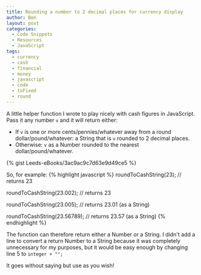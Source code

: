 ```yaml
---
title: Rounding a number to 2 decimal places for currency display
author: Ben
layout: post
categories:
  - Code Snippets
  - Resources
  - JavaScript
tags:
  - currency
  - cash
  - financial
  - money
  - javascript
  - code
  - toFixed
  - round
---
```


A little helper function I wrote to play nicely with cash figures in JavaScript. Pass it any number `v` and it will return either:

-   If `v` is one or more cents/pennies/whatever away from a round dollar/pound/whatever: a String that is `v` rounded to 2 decimal places.
-   Otherwise: `v` as a Number rounded to the nearest dollar/pound/whatever.

{% gist Leeds-eBooks/3ac9ac9c7d63e9d49ce5 %}

So, for example:
{% highlight javascript %}
roundToCashString(23);
// returns 23

roundToCashString(23.002);
// returns 23

roundToCashString(23.005);
// returns 23.01 (as a String)

roundToCashString(23.56789);
// returns 23.57 (as a String)
{% endhighlight %}

The function can therefore return either a Number or a String. I didn't add a line to convert a return Number to a String because it was completely unnecessary for my purposes, but it would be easy enough by changing line 5 to `integer + "";`

It goes without saying but use as you wish!
